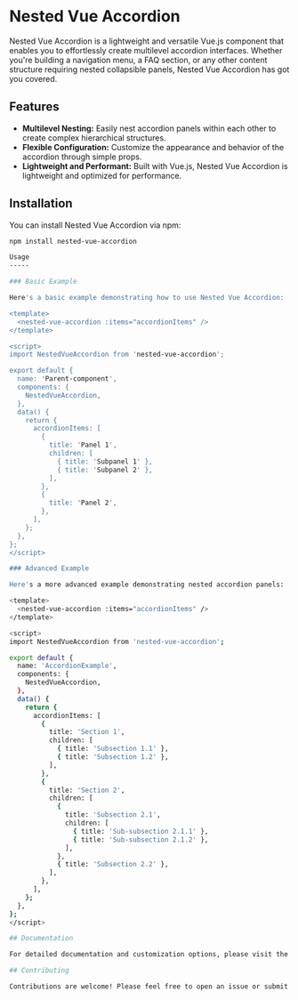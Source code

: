 # Nested Vue Accordion

Nested Vue Accordion is a lightweight and versatile Vue.js component that enables you to effortlessly create multilevel accordion interfaces. Whether you're building a navigation menu, a FAQ section, or any other content structure requiring nested collapsible panels, Nested Vue Accordion has got you covered.

## Features

- **Multilevel Nesting:** Easily nest accordion panels within each other to create complex hierarchical structures.
- **Flexible Configuration:** Customize the appearance and behavior of the accordion through simple props.
- **Lightweight and Performant:** Built with Vue.js, Nested Vue Accordion is lightweight and optimized for performance.

## Installation

You can install Nested Vue Accordion via npm:

```bash
npm install nested-vue-accordion

Usage
-----

### Basic Example

Here's a basic example demonstrating how to use Nested Vue Accordion:

<template>
  <nested-vue-accordion :items="accordionItems" />
</template>

<script>
import NestedVueAccordion from 'nested-vue-accordion';

export default {
  name: 'Parent-component',
  components: {
    NestedVueAccordion,
  },
  data() {
    return {
      accordionItems: [
        {
          title: 'Panel 1',
          children: [
            { title: 'Subpanel 1' },
            { title: 'Subpanel 2' },
          ],
        },
        {
          title: 'Panel 2',
        },
      ],
    };
  },
};
</script>

### Advanced Example

Here's a more advanced example demonstrating nested accordion panels:

<template>
  <nested-vue-accordion :items="accordionItems" />
</template>

<script>
import NestedVueAccordion from 'nested-vue-accordion';

export default {
  name: 'AccordionExample',
  components: {
    NestedVueAccordion,
  },
  data() {
    return {
      accordionItems: [
        {
          title: 'Section 1',
          children: [
            { title: 'Subsection 1.1' },
            { title: 'Subsection 1.2' },
          ],
        },
        {
          title: 'Section 2',
          children: [
            {
              title: 'Subsection 2.1',
              children: [
                { title: 'Sub-subsection 2.1.1' },
                { title: 'Sub-subsection 2.1.2' },
              ],
            },
            { title: 'Subsection 2.2' },
          ],
        },
      ],
    };
  },
};
</script>

## Documentation

For detailed documentation and customization options, please visit the [Nested Vue Accordion GitHub repository](https://github.com/hemant-rao/nested-vue-accordion).

## Contributing

Contributions are welcome! Please feel free to open an issue or submit a pull request.